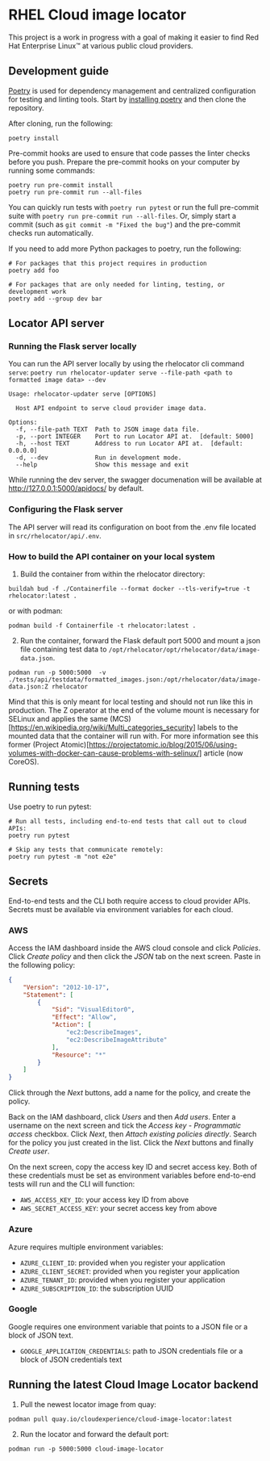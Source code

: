 # RHEL Cloud image locator

This project is a work in progress with a goal of making it easier to find Red
Hat Enterprise Linux™ at various public cloud providers.


## Development guide

[Poetry] is used for dependency management and centralized configuration for testing and
linting tools. Start by [installing poetry] and then clone the repository.

After cloning, run the following:

```console
poetry install
```

Pre-commit hooks are used to ensure that code passes the linter checks before you push.
Prepare the pre-commit hooks on your computer by running some commands:

```console
poetry run pre-commit install
poetry run pre-commit run --all-files
```

You can quickly run tests with `poetry run pytest` or run the full pre-commit suite with
`poetry run pre-commit run --all-files`. Or, simply start a commit (such as `git commit -m "Fixed the bug"`) and the pre-commit checks run automatically.

If you need to add more Python packages to poetry, run the following:

```console
# For packages that this project requires in production
poetry add foo

# For packages that are only needed for linting, testing, or development work
poetry add --group dev bar
```

## Locator API server

### Running the Flask server locally
You can run the API server locally by using the rhelocator cli command `serve`:
`poetry run rhelocator-updater serve --file-path <path to formatted image data> --dev`

```console
Usage: rhelocator-updater serve [OPTIONS]

  Host API endpoint to serve cloud provider image data.

Options:
  -f, --file-path TEXT  Path to JSON image data file.
  -p, --port INTEGER    Port to run Locator API at.  [default: 5000]
  -h, --host TEXT       Address to run Locator API at.  [default: 0.0.0.0]
  -d, --dev             Run in development mode.
  --help                Show this message and exit
```

While running the dev server, the swagger documenation will be available at
http://127.0.0.1:5000/apidocs/ by default.

### Configuring the Flask server
The API server will read its configuration on boot from the .env file located in
`src/rhelocator/api/.env`.

### How to build the API container on your local system
1. Build the container from within the rhelocator directory:
```
buildah bud -f ./Containerfile --format docker --tls-verify=true -t rhelocator:latest .
```
or with podman:
```
podman build -f Containerfile -t rhelocator:latest .
```

2. Run the container, forward the Flask default port 5000 and mount a json file containing test data to
`/opt/rhelocator/opt/rhelocator/data/image-data.json`.
```
podman run -p 5000:5000  -v ./tests/api/testdata/formatted_images.json:/opt/rhelocator/data/image-data.json:Z rhelocator
```
Mind that this is only meant for local testing and should not run like this in production. The Z operator at the end of the
volume mount is necessary for SELinux and applies the same (MCS)[https://en.wikipedia.org/wiki/Multi_categories_security]
labels to the mounted data that the container will run with. For more information see this former (Project Atomic)[https://projectatomic.io/blog/2015/06/using-volumes-with-docker-can-cause-problems-with-selinux/] article (now CoreOS).

## Running tests

Use poetry to run pytest:

```commandline
# Run all tests, including end-to-end tests that call out to cloud APIs:
poetry run pytest

# Skip any tests that communicate remotely:
poetry run pytest -m "not e2e"
```

[Poetry]: https://python-poetry.org/
[installing poetry]: https://python-poetry.org/docs/#installation

## Secrets

End-to-end tests and the CLI both require access to cloud provider APIs.
Secrets must be available via environment variables for each cloud.

### AWS

Access the IAM dashboard inside the AWS cloud console and click _Policies_.
Click _Create policy_ and then click the _JSON_ tab on the next screen.
Paste in the following policy:

```json
{
    "Version": "2012-10-17",
    "Statement": [
        {
            "Sid": "VisualEditor0",
            "Effect": "Allow",
            "Action": [
                "ec2:DescribeImages",
                "ec2:DescribeImageAttribute"
            ],
            "Resource": "*"
        }
    ]
}
```

Click through the _Next_ buttons, add a name for the policy, and create the policy.

Back on the IAM dashboard, click _Users_ and then _Add users_.
Enter a username on the next screen and tick the _Access key - Programmatic access_ checkbox.
Click _Next_, then _Attach existing policies directly_.
Search for the policy you just created in the list.
Click the _Next_ buttons and finally _Create user_.

On the next screen, copy the access key ID and secret access key.
Both of these credentials must be set as environment variables before end-to-end tests will run and the CLI will function:

* `AWS_ACCESS_KEY_ID`: your access key ID from above
* `AWS_SECRET_ACCESS_KEY`: your secret access key from above

### Azure

Azure requires multiple environment variables:

* `AZURE_CLIENT_ID`: provided when you register your application
* `AZURE_CLIENT_SECRET`: provided when you register your application
* `AZURE_TENANT_ID`: provided when you register your application
* `AZURE_SUBSCRIPTION_ID`: the subscription UUID

### Google

Google requires one environment variable that points to a JSON file or a block of JSON text.

* `GOOGLE_APPLICATION_CREDENTIALS`: path to JSON credentials file or a block of JSON credentials text

## Running the latest Cloud Image Locator backend
1. Pull the newest locator image from quay:
```
podman pull quay.io/cloudexperience/cloud-image-locator:latest
```

2. Run the locator and forward the default port:
```
podman run -p 5000:5000 cloud-image-locator
```
